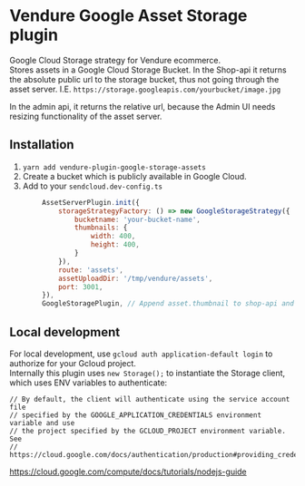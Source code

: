 # Vendure Google Asset Storage plugin

Google Cloud Storage strategy for Vendure ecommerce.  
Stores assets in a Google Cloud Storage Bucket.
In the Shop-api it returns the absolute public url to the storage bucket, thus not going through the asset server. I.E. `https://storage.googleapis.com/yourbucket/image.jpg`

In the admin api, it returns the relative url, because the Admin UI needs resizing functionality of the asset server.

## Installation

1. `yarn add vendure-plugin-google-storage-assets`
1. Create a bucket which is publicly available in Google Cloud.
1. Add to your `sendcloud.dev-config.ts`

```js
        AssetServerPlugin.init({
            storageStrategyFactory: () => new GoogleStorageStrategy({
                bucketname: 'your-bucket-name',
                thumbnails: {
                    width: 400,
                    height: 400,
                }
            }),
            route: 'assets',
            assetUploadDir: '/tmp/vendure/assets',
            port: 3001,
        }),
        GoogleStoragePlugin, // Append asset.thumbnail to shop-api and admin-api
```

## Local development

For local development, use `gcloud auth application-default login` to authorize for your Gcloud project.  
Internally this plugin uses `new Storage();` to instantiate the Storage client, which uses ENV variables to authenticate:

```
// By default, the client will authenticate using the service account file
// specified by the GOOGLE_APPLICATION_CREDENTIALS environment variable and use
// the project specified by the GCLOUD_PROJECT environment variable. See
// https://cloud.google.com/docs/authentication/production#providing_credentials_to_your_application
```

https://cloud.google.com/compute/docs/tutorials/nodejs-guide
